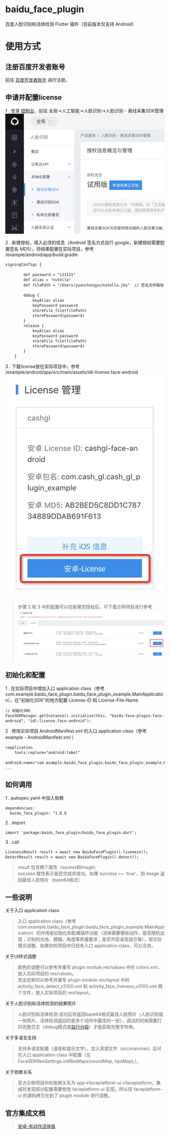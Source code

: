 # baidu_face_plugin

百度人脸识别和活体检测 Flutter 插件（目前版本仅支持 Android）

# 使用方式
## 注册百度开发者账号
前往 [百度开发者账号](https://ai.baidu.com) 进行注册。

## 申请并配置license
1 . 登录 [控制台](https://console.bce.baidu.com/)，前往 全局->人工智能->人脸识别->人脸识别 - 离线采集SDK管理
![avatar](https://raw.githubusercontent.com/nnnggel/baidu_face_plugin/master/doc/license-apply.png)  

2 . 新建授权，填入必须的信息（Android 签名方式自行 google，新建授权需要配置签名 MD5），将结果配置在实际项目，参考 /example/android/app/build.gradle  
```
signingConfigs {

        def password = "111111"
        def alias = "nutella"
        def filePath = "/Users/yuanchongyu/nutella.jks"  // 签名文件路径

        debug {
            keyAlias alias
            keyPassword password
            storeFile file(filePath)
            storePassword(password)
        }
        release {
            keyAlias alias
            keyPassword password
            storeFile file(filePath)
            storePassword(password)
        }
    }
```
3 . 下载license放在实际项目中，参考 /example/android/app/src/main/assets/idl-license.face-android
![avatar](https://raw.githubusercontent.com/nnnggel/baidu_face_plugin/master/doc/license-config.png)

> 步骤 2 和 3 中的配置可以在新建完授权后，可下载示例项目进行参考  
> ![avatar](https://raw.githubusercontent.com/nnnggel/baidu_face_plugin/master/doc/license-demo.png)


## 初始化和配置
1 . 在实际项目中增加入口 application class（参考 com.example.baidu_face_plugin.baidu_face_plugin_example.MainApplication），在"初始化SDK"的地方配置 License-ID 和 License-File-Name  
```
// 初始化SDK
FaceSDKManager.getInstance().initialize(this, "baidu-face-plugin-face-android", "idl-license.face-android");
```

2 . 修改实际项目 AndroidManifest.xml 的入口 application class（参考 example - AndroidManifest.xml ）
```
<application
    tools:replace="android:label"
    android:name="com.example.baidu_face_plugin.baidu_face_plugin_example.MainApplication"
...
```

## 如何调用
1 . pubspec.yaml 中加入依赖
```
dependencies:
  baidu_face_plugin: ^1.0.0
```

2 . import
```
import 'package:baidu_face_plugin/baidu_face_plugin.dart';
```

3 . call
```
LivenessResult result = await new BaiduFacePlugin().liveness();
DetectResult result = await new BaiduFacePlugin().detect();
```
> result 包含两个属性（sucess和image）  
> success 属性表示是否完成并成功。如果 success == 'true'，则 image 返回最佳人脸照片（base64格式）


## 一些说明
关于入口 application class
> 入口 application class（参考 com.example.baidu_face_plugin.baidu_face_plugin_example.MainApplication）的作用是初始化和配置插件功能（活体需要哪些动作，是否随机出现；识别的光线、模糊、角度等质量要求；是否开启语音提示等），视实际情况调整。如果你的项目中已经有入口 application class，可以合并。  

关于UI样式调整
> 颜色的调整可以参考并重写 plugin module res/values 中的 colors.xml，放入实际项目的 res/values。  
> 完全定制可以参考并重写 plugin module res/layout 中的 activity_face_detect_v3100.xml 和 activity_face_liveness_v3100.xml 两个文件，放入实际项目的 res/layout。

关于人脸识别和活体检测的结果照片
> 人脸识别和活体检测 成功后将返回base64格式最佳人脸照片（人脸识别就一张照片，活体检测返回的是多个动作中最佳的一张），调试的时候需要打印完整日志（debug模式或[自行分段](https://stackoverflow.com/questions/49138971/logging-large-strings-from-flutter)）才能获取完整字符串。

关于多语言支持
> 支持多语言配置（语音和提示文字），加入资源文件（src/main/res）后可在入口 application class 中配置（见 FaceSDKResSettings.initResMaps(soundMap, tipsMap);）。

关于依赖关系
> 官方示例项目中的依赖关系为 app->faceplatform-ui->faceplatform，集成时发现部分配置需要修改 faceplatform-ui 实现，所以将 faceplatform-ui 的源码拷贝在到了 plugin module 进行调整。

## 官方集成文档
> [安卓-有动作活体版](https://ai.baidu.com/ai-doc/FACE/Mk37c1pue)
